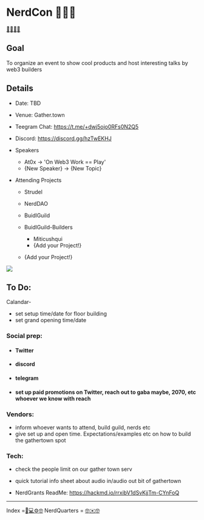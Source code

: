 
# NerdCon 🧠🧠🤓
[🧠🧠🧠🤓](https://y.at/🧠🧠🧠🤓)
## Goal 

To organize an event to show cool products and host interesting talks by web3 builders

## Details

- Date: TBD
- Venue: Gather.town
- Teegram Chat: https://t.me/+dwj5ojo0RFs0N2Q5
- Discord: https://discord.gg/hzTwEKHJ
- Speakers
    - At0x -> 'On Web3 Work == Play'
    - {New Speaker} -> {New Topic}

- Attending Projects
    - Strudel
    - NerdDAO
    - BuidlGuild
    - BuidlGuild-Builders
        - Miticushqui
        - {Add your Project!}

    - {Add your Project!}

![](https://i.imgur.com/oPYXFNr.png)

## To Do:
Calandar-
- set setup time/date for floor building
- set grand opening time/date

### Social prep:
- #### Twitter
- #### discord
- #### telegram
- #### set up paid promotions on Twitter, reach out to gaba maybe, 2070, etc whoever we know with reach

### Vendors:
- inform whoever wants to attend, build guild, nerds etc 
- give set up and open time. Expectations/examples etc on how to build the gathertown spot 

### Tech: 
- check the people limit on our gather town serv 
- quick tutorial info sheet about audio in/audio out bit of gathertown


- NerdGrants ReadMe: https://hackmd.io/rrxibV1dSvKjjTm-CYnFoQ


---


Index =[📡💻⚙️🤓](https://y.at/📡💻⚙️🤓)
NerdQuarters = [🤓✉️🤓](https://y.at/🤓✉️🤓)
